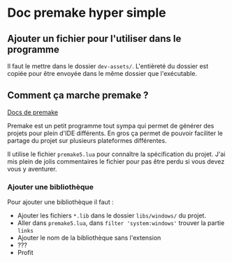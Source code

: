 # Doc premake hyper simple

## Ajouter un fichier pour l'utiliser dans le programme

Il faut le mettre dans le dossier `dev-assets/`. L'entièreté du dossier est copiée pour être envoyée dans le même dossier que l'exécutable.

## Comment ça marche premake ?

[Docs de premake](https://premake.github.io/docs/)

Premake est un petit programme tout sympa qui permet de générer des projets pour plein d'IDE différents. En gros ça permet de pouvoir faciliter le partage du projet sur plusieurs plateformes différentes.

Il utilise le fichier `premake5.lua` pour connaître la spécification du projet. J'ai mis plein de jolis commentaires le fichier pour pas être perdu si vous devez vous y aventurer.

### Ajouter une bibliothèque

Pour ajouter une bibliothèque il faut :
- Ajouter les fichiers `*.lib` dans le dossier `libs/windows/` du projet.
- Aller dans `premake5.lua`, dans `filter 'system:windows'` trouver la partie `links`
- Ajouter le nom de la bibliothèque sans l'extension
- ???
- Profit